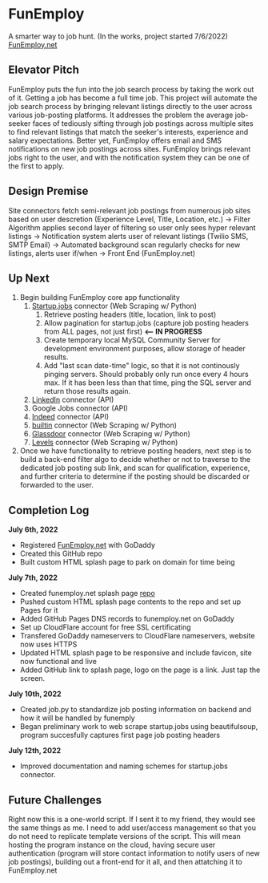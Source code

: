 # FunEmploy
A smarter way to job hunt. (In the works, project started 7/6/2022)
[FunEmploy.net](https://funemploy.net)

## Elevator Pitch
FunEmploy puts the fun into the job search process by taking the work out of it. Getting a job has become a full time job. This project will automate the job search process by bringing relevant listings directly to the user across various job-posting platforms. It addresses the problem the average job-seeker faces of tediously sifting through job postings across multiple sites to find relevant listings that match the seeker's interests, experience and salary expectations. Better yet, FunEmploy offers email and SMS notifications on new job postings across sites. FunEmploy brings relevant jobs right to the user, and with the notification system they can be one of the first to apply.


## Design Premise
Site connectors fetch semi-relevant job postings from numerous job sites based on user descretion (Experience Level, Title, Location, etc.) -> Filter Algorithm applies second layer of filtering so user only sees hyper relevant listings -> Notification system alerts user of relevant listings (Twilio SMS, SMTP Email) -> Automated background scan regularly checks for new listings, alerts user if/when -> Front End (FunEmploy.net)

## Up Next
1. Begin building FunEmploy core app functionality
   1. [Startup.jobs](https://startup.jobs/) connector (Web Scraping w/ Python) 
      1. Retrieve posting headers (title, location, link to post) 
      2. Allow pagination for startup.jobs (capture job posting headers from ALL pages, not just first) **<-- IN PROGRESS**
      3. Create temporary local MySQL Community Server for development environment purposes, allow storage of header results.
      4. Add "last scan date-time" logic, so that it is not continously pinging servers. Should probably only run once every 4 hours max. If it has been less than that time, ping the SQL server and return those results again.
   2. [LinkedIn](https://www.linkedin.com/jobs) connector (API)
   3. Google Jobs connector (API) 
   4. [Indeed](https://www.indeed.com/) connector (API)
   5. [builtin](https://builtin.com/jobs) connector (Web Scraping w/ Python)
   6. [Glassdoor](https://www.glassdoor.com/index.htm) connector (Web Scraping w/ Python)
   7. [Levels](https://www.levels.fyi/still-hiring/) connector (Web Scraping w/ Python)
 2. Once we have functionality to retrieve posting headers, next step is to build a back-end filter algo to decide whether or not to traverse to the dedicated job posting sub link, and scan for qualification, experience, and further criteria to determine if the posting should be discarded or forwarded to the user.

## Completion Log
**July 6th, 2022**
- Registered [FunEmploy.net](www.funemploy.net) with GoDaddy
- Created this GitHub repo
- Built custom HTML splash page to park on domain for time being

**July 7th, 2022**
- Created funemploy.net splash page [repo](https://github.com/nthonybruno/funemploy-splash-page)
- Pushed custom HTML splash page contents to the repo and set up Pages for it
- Added GitHub Pages DNS records to funemploy.net on GoDaddy
- Set up CloudFlare account for free SSL certificating
- Transfered GoDaddy nameservers to CloudFlare nameservers, website now uses HTTPS
- Updated HTML splash page to be responsive and include favicon, site now functional and live
- Added GitHub link to splash page, logo on the page is a link. Just tap the screen.

**July 10th, 2022**
- Created job.py to standardize job posting information on backend and how it will be handled by funemply
- Began preliminary work to web scrape startup.jobs using beautifulsoup, program succesfully captures first page job posting headers

**July 12th, 2022**
- Improved documentation and naming schemes for startup.jobs connector.

## Future Challenges
Right now this is a one-world script. If I sent it to my friend, they would see the same things as me. I need to add user/access management so that you do not need to replicate template versions of the script. This will mean hosting the program instance on the cloud, having secure user authentication (program will store contact information to notify users of new job postings), building out a front-end for it all, and then attatching it to FunEmploy.net
